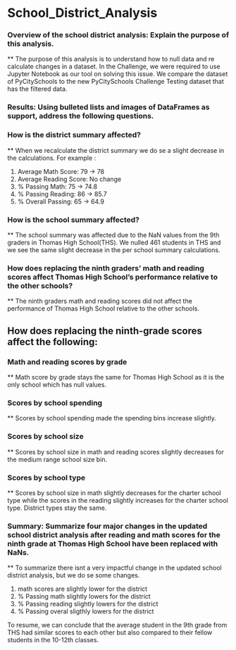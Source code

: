 # School_District_Analysis

### Overview of the school district analysis: Explain the purpose of this analysis.

** The purpose of this analysis is to understand how to null data and re calculate changes in a dataset. In the Challenge, we were required to use Jupyter Notebook as our tool on solving this issue. We compare the dataset of PyCitySchools to the new PyCitySchools Challenge Testing dataset that has the filtered data.

### Results: Using bulleted lists and images of DataFrames as support, address the following questions.

### How is the district summary affected?
** When we recalculate the district summary we do se a slight decrease in the calculations. For example :
1. Average Math Score: 79 -> 78
2. Average Reading Score: No change
3. % Passing Math: 75 -> 74.8
4. % Passing Reading: 86 -> 85.7
5. % Overall Passing: 65 -> 64.9

### How is the school summary affected?
** The school summary was affected due to the NaN values from the 9th graders in Thomas High School(THS). We nulled 461 students in THS and we see the same slight decrease in the per school summary calculations.

### How does replacing the ninth graders’ math and reading scores affect Thomas High School’s performance relative to the other schools?
** The ninth graders math and reading scores did not affect the performance of Thomas High School relative to the other schools.

## How does replacing the ninth-grade scores affect the following:

### Math and reading scores by grade
** Math score by grade stays the same for Thomas High School as it is the only school which has null values.

### Scores by school spending
** Scores by school spending made the spending bins increase slightly.

### Scores by school size
** Scores by school size in math and reading scores slightly decreases for the medium range school size bin.

### Scores by school type
** Scores by school size in math slightly decreases for the charter school type while the scores in the reading slightly increases for the charter school type. District types stay the same.

### Summary: Summarize four major changes in the updated school district analysis after reading and math scores for the ninth grade at Thomas High School have been replaced with NaNs.
** To summarize there isnt a very impactful change in the updated school district analysis, but we do se some  changes.
1. math scores are slightly lower for the district
2. % Passing math slightly lowers for the district
3. % Passing reading slightly lowers for the district
4. % Passing overal sligthly lowers for the district

To resume, we can conclude that the average student in the 9th grade from THS had similar scores to each other but also compared to their fellow students in the 10-12th classes.
